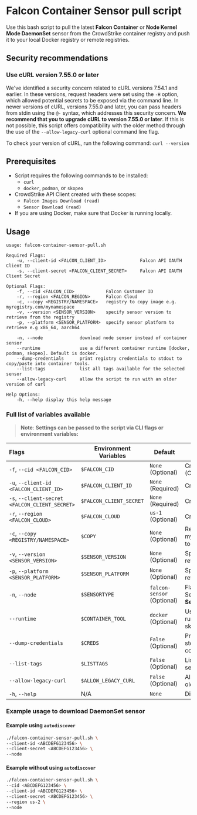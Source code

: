 # Falcon Container Sensor pull script

Use this bash script to pull the latest **Falcon Container** or **Node Kernel Mode DaemonSet** sensor from the CrowdStrike container registry and push it to your local Docker registry or remote registries.

## Security recommendations

### Use cURL version 7.55.0 or later

We've identified a security concern related to cURL versions 7.54.1 and earlier. In these versions, request headers were set using the `-H` option, which allowed potential secrets to be exposed via the command line. In newer versions of cURL, versions 7.55.0 and later, you can pass headers from stdin using the `@-` syntax, which addresses this security concern. **We recommend that you to upgrade cURL to version 7.55.0 or later**. If this is not possible, this script offers compatibility with the older method through the use of the `--allow-legacy-curl` optional command line flag.

To check your version of cURL, run the following command: `curl --version`

## Prerequisites

- Script requires the following commands to be installed:
  - `curl`
  - `docker`, `podman`, or `skopeo`
- CrowdStrike API Client created with these scopes:
    - `Falcon Images Download (read)`
    - `Sensor Download (read)`
- If you are using Docker, make sure that Docker is running locally.

## Usage

```terminal
usage: falcon-container-sensor-pull.sh

Required Flags:
    -u, --client-id <FALCON_CLIENT_ID>             Falcon API OAUTH Client ID
    -s, --client-secret <FALCON_CLIENT_SECRET>     Falcon API OAUTH Client Secret

Optional Flags:
    -f, --cid <FALCON_CID>            Falcon Customer ID
    -r, --region <FALCON_REGION>      Falcon Cloud
    -c, --copy <REGISTRY/NAMESPACE>   registry to copy image e.g. myregistry.com/mynamespace
    -v, --version <SENSOR_VERSION>    specify sensor version to retrieve from the registry
    -p, --platform <SENSOR_PLATFORM>  specify sensor platform to retrieve e.g x86_64, aarch64

    -n, --node              download node sensor instead of container sensor
    --runtime               use a different container runtime [docker, podman, skopeo]. Default is docker.
    --dump-credentials      print registry credentials to stdout to copy/paste into container tools.
    --list-tags             list all tags available for the selected sensor
    --allow-legacy-curl     allow the script to run with an older version of curl

Help Options:
    -h, --help display this help message
```

### Full list of variables available

> **Note**: **Settings can be passed to the script via CLI flags or environment variables:**

| Flags                                          | Environment Variables   | Default                    | Description                                                                              |
|:-----------------------------------------------|-------------------------|----------------------------|------------------------------------------------------------------------------------------|
| `-f`, `--cid <FALCON_CID>`                     | `$FALCON_CID`           | `None` (Optional)          | CrowdStrike Customer ID (CID)                                                            |
| `-u`, `--client-id <FALCON_CLIENT_ID>`         | `$FALCON_CLIENT_ID`     | `None` (Required)          | CrowdStrike API Client ID                                                                |
| `-s`, `--client-secret <FALCON_CLIENT_SECRET>` | `$FALCON_CLIENT_SECRET` | `None` (Required)          | CrowdStrike API Client Secret                                                            |
| `-r`, `--region <FALCON_CLOUD>`                | `$FALCON_CLOUD`         | `us-1` (Optional)          | CrowdStrike Region                                                                       |
| `-c`, `--copy <REGISTRY/NAMESPACE>`            | `$COPY`                 | `None` (Optional)          | Registry to copy image e.g. myregistry.com/mynamespace to                                |
| `-v`, `--version <SENSOR_VERSION>`             | `$SENSOR_VERSION`       | `None` (Optional)          | Specify sensor version to retrieve from the registry                                     |
| `-p`, `--platform <SENSOR_PLATFORM>`           | `$SENSOR_PLATFORM`      | `None` (Optional)          | Specify sensor platform to retrieve from the registry                                    |
| `-n`, `--node`                                 | `$SENSORTYPE`           | `falcon-sensor` (Optional) | Flag to download Node Sensor. **Default is Container Sensor**. |
| `--runtime`                                    | `$CONTAINER_TOOL`       | `docker` (Optional)        | Use a different container runtime [docker, podman, skopeo]. **Default is Docker**.           |
| `--dump-credentials`                           | `$CREDS`                | `False` (Optional)         | Print registry credentials to stdout to copy/paste into container tools                 |
| `--list-tags`                                  | `$LISTTAGS`             | `False` (Optional)         | List all tags available for the selected sensor                                          |
| `--allow-legacy-curl`                          | `$ALLOW_LEGACY_CURL`    | `False` (Optional)         | Allow the script to run with an older version of cURL                                          |
| `-h`, `--help`                                 | N/A                     | `None`                     | Display help message                                                                     |

### Example usage to download DaemonSet sensor

#### Example using `autodiscover`

``` bash
./falcon-container-sensor-pull.sh \
--client-id <ABCDEFG123456> \
--client-secret <ABCDEFG123456> \
--node
```

#### Example without using `autodiscover`

``` bash
./falcon-container-sensor-pull.sh \
--cid <ABCDEFG123456> \
--client-id <ABCDEFG123456> \
--client-secret <ABCDEFG123456> \
--region us-2 \
--node
```